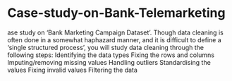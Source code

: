 # Case-study-on-Bank-Telemarketing
ase study on ‘Bank Marketing Campaign Dataset’. Though data cleaning is often done in a somewhat haphazard manner, and it is difficult to define a ‘single structured process’, you will study data cleaning through the following steps:  Identifying the data types  Fixing the rows and columns  Imputing/removing missing values  Handling outliers  Standardising the values  Fixing invalid values  Filtering the data
